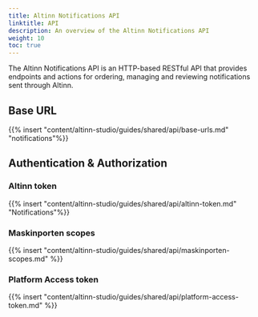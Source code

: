 ```yaml
---
title: Altinn Notifications API
linktitle: API
description: An overview of the Altinn Notifications API
weight: 10
toc: true
---
```


The Altinn Notifications API is an HTTP-based RESTful API that provides endpoints and actions for ordering,
managing and reviewing notifications sent through Altinn.

## Base URL

{{% insert "content/altinn-studio/guides/shared/api/base-urls.md" "notifications"%}}

## Authentication & Authorization

### Altinn token

{{% insert "content/altinn-studio/guides/shared/api/altinn-token.md" "Notifications"%}}

### Maskinporten scopes

{{% insert "content/altinn-studio/guides/shared/api/maskinporten-scopes.md" %}}


### Platform Access token

{{% insert "content/altinn-studio/guides/shared/api/platform-access-token.md" %}}

